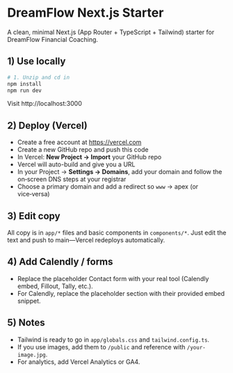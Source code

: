 # DreamFlow Next.js Starter

A clean, minimal Next.js (App Router + TypeScript + Tailwind) starter for DreamFlow Financial Coaching.

## 1) Use locally
```bash
# 1. Unzip and cd in
npm install
npm run dev
```

Visit http://localhost:3000

## 2) Deploy (Vercel)
- Create a free account at https://vercel.com
- Create a new GitHub repo and push this code
- In Vercel: **New Project → Import** your GitHub repo
- Vercel will auto-build and give you a URL
- In your Project → **Settings → Domains**, add your domain and follow the on‑screen DNS steps at your registrar
- Choose a primary domain and add a redirect so `www` → apex (or vice‑versa)

## 3) Edit copy
All copy is in `app/*` files and basic components in `components/*`. Just edit the text and push to main—Vercel redeploys automatically.

## 4) Add Calendly / forms
- Replace the placeholder Contact form with your real tool (Calendly embed, Fillout, Tally, etc.).
- For Calendly, replace the placeholder section with their provided embed snippet.

## 5) Notes
- Tailwind is ready to go in `app/globals.css` and `tailwind.config.ts`.
- If you use images, add them to `/public` and reference with `/your-image.jpg`.
- For analytics, add Vercel Analytics or GA4.

